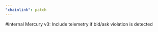 ```yaml
---
"chainlink": patch
---
```


#internal Mercury v3: Include telemetry if bid/ask violation is detected
